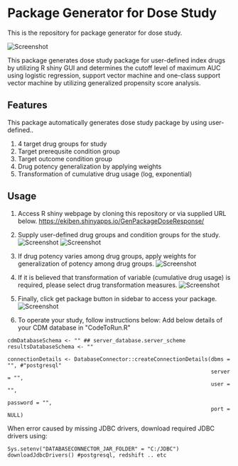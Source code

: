 # Package Generator for Dose Study

This is the repository for package generator for dose study.

![Screenshot](../master/assets/image1.png)

This package generates dose study package for user-defined index drugs by utilizing R shiny GUI and determines the cutoff level of maximum AUC using logistic regression, support vector machine and one-class support vector machine by utilizing generalized propensity score analysis. 

## Features
This package automatically generates dose study package by using user-defined..
1. 4 target drug groups for study
2. Target prerequsite condition group 
3. Target outcome condition group
4. Drug potency generalization by applying weights
5. Transformation of cumulative drug usage (log, exponential)

## Usage
1. Access R shiny webpage by cloning this repository or via supplied URL below.
https://ekiben.shinyapps.io/GenPackageDoseResponse/

2. Supply user-defined drug groups and condition groups for the study.
![Screenshot](../master/assets/image2.png)
![Screenshot](../master/assets/image3.png)

3. If drug potency varies among drug groups, apply weights for generalization of potency among drug groups.
![Screenshot](../master/assets/image4.png)

4. If it is believed that transformation of variable (cumulative drug usage) is required, please select drug transformation measures.
![Screenshot](../master/assets/image5.png)

5. Finally, click get package button in sidebar to access your package.
![Screenshot](screenshot.png)

6. To operate your study, follow instructions below:
Add below details of your CDM database in "CodeToRun.R"
```
cdmDatabaseSchema <- "" ## server_database.server_scheme 
resultsDatabaseSchema <- ""

connectionDetails <- DatabaseConnector::createConnectionDetails(dbms = "", #"postgresql"
                                                                server = "",
                                                                user = "",
                                                                password = "",
                                                                port = NULL)
```

When error caused by missing JDBC drivers, download required JDBC drivers using:
```
Sys.setenv("DATABASECONNECTOR_JAR_FOLDER" = "C:/JDBC") 
downloadJdbcDrivers() #postgresql, redshift .. etc
``` 
